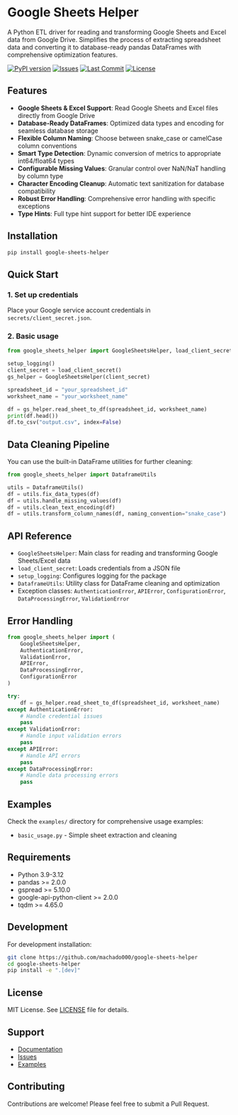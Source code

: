 # Google Sheets Helper

A Python ETL driver for reading and transforming Google Sheets and Excel data from Google Drive. Simplifies the process of extracting spreadsheet data and converting it to database-ready pandas DataFrames with comprehensive optimization features.

[![PyPI version](https://img.shields.io/pypi/v/google-sheets-helper)](https://pypi.org/project/google-sheets-helper/)
[![Issues](https://img.shields.io/github/issues/machado000/google-sheets-helper)](https://github.com/machado000/google-sheets-helper/issues)
[![Last Commit](https://img.shields.io/github/last-commit/machado000/google-sheets-helper)](https://github.com/machado000/google-sheets-helper/commits/main)
[![License](https://img.shields.io/badge/License-MIT-yellow.svg)](https://github.com/machado000/google-sheets-helper/blob/main/LICENSE)

## Features

- **Google Sheets & Excel Support**: Read Google Sheets and Excel files directly from Google Drive
- **Database-Ready DataFrames**: Optimized data types and encoding for seamless database storage
- **Flexible Column Naming**: Choose between snake_case or camelCase column conventions
- **Smart Type Detection**: Dynamic conversion of metrics to appropriate int64/float64 types
- **Configurable Missing Values**: Granular control over NaN/NaT handling by column type
- **Character Encoding Cleanup**: Automatic text sanitization for database compatibility
- **Robust Error Handling**: Comprehensive error handling with specific exceptions
- **Type Hints**: Full type hint support for better IDE experience

## Installation

```bash
pip install google-sheets-helper
```

## Quick Start

### 1. Set up credentials

Place your Google service account credentials in `secrets/client_secret.json`.

### 2. Basic usage

```python
from google_sheets_helper import GoogleSheetsHelper, load_client_secret, setup_logging

setup_logging()
client_secret = load_client_secret()
gs_helper = GoogleSheetsHelper(client_secret)

spreadsheet_id = "your_spreadsheet_id"
worksheet_name = "your_worksheet_name"

df = gs_helper.read_sheet_to_df(spreadsheet_id, worksheet_name)
print(df.head())
df.to_csv("output.csv", index=False)
```

## Data Cleaning Pipeline

You can use the built-in DataFrame utilities for further cleaning:

```python
from google_sheets_helper import DataframeUtils

utils = DataframeUtils()
df = utils.fix_data_types(df)
df = utils.handle_missing_values(df)
df = utils.clean_text_encoding(df)
df = utils.transform_column_names(df, naming_convention="snake_case")
```

## API Reference

- `GoogleSheetsHelper`: Main class for reading and transforming Google Sheets/Excel data
- `load_client_secret`: Loads credentials from a JSON file
- `setup_logging`: Configures logging for the package
- `DataframeUtils`: Utility class for DataFrame cleaning and optimization
- Exception classes: `AuthenticationError`, `APIError`, `ConfigurationError`, `DataProcessingError`, `ValidationError`

## Error Handling

```python
from google_sheets_helper import (
    GoogleSheetsHelper,
    AuthenticationError,
    ValidationError,
    APIError,
    DataProcessingError,
    ConfigurationError
)

try:
    df = gs_helper.read_sheet_to_df(spreadsheet_id, worksheet_name)
except AuthenticationError:
    # Handle credential issues
    pass
except ValidationError:
    # Handle input validation errors
    pass
except APIError:
    # Handle API errors
    pass
except DataProcessingError:
    # Handle data processing errors
    pass
```

## Examples

Check the `examples/` directory for comprehensive usage examples:

- `basic_usage.py` - Simple sheet extraction and cleaning

## Requirements

- Python 3.9-3.12
- pandas >= 2.0.0
- gspread >= 5.10.0
- google-api-python-client >= 2.0.0
- tqdm >= 4.65.0

## Development

For development installation:

```bash
git clone https://github.com/machado000/google-sheets-helper
cd google-sheets-helper
pip install -e ".[dev]"
```

## License

MIT License. See [LICENSE](LICENSE) file for details.

## Support

- [Documentation](https://github.com/machado000/google-sheets-helper#readme)
- [Issues](https://github.com/machado000/google-sheets-helper/issues)
- [Examples](examples/)

## Contributing

Contributions are welcome! Please feel free to submit a Pull Request.
